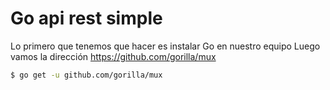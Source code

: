 # Go api rest simple

Lo primero que tenemos que hacer es instalar Go en nuestro equipo
Luego vamos la dirección https://github.com/gorilla/mux

```sh
$ go get -u github.com/gorilla/mux
```